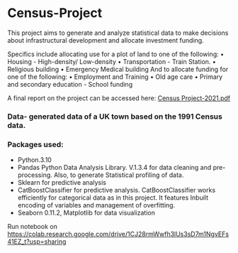 # Census-Project
This project aims to generate and analyze statistical data to make decisions about infrastructural  development and allocate investment funding.

Specifics include allocating use for a plot of land to one of the following:
• Housing - High-density/ Low-density
• Transportation - Train Station.
• Religious building
• Emergency Medical building
And to allocate funding for one of the following:
• Employment and Training
• Old age care
• Primary and secondary education - School funding

A final report on the project can be accessed here: [Census Project-2021.pdf](https://github.com/Onikenny/Census-Project/files/7924855/Census.Project-2021.pdf)


### Data- generated data of a UK town based on the 1991 Census data.

### Packages used: 
- Python.3.10 
- Pandas Python Data Analysis Library. V.1.3.4 for data cleaning and pre-processing. Also, to generate Statistical profiling of data.
- Sklearn for predictive analysis
- CatBoostClassifier for predictive analysis. CatBoostClassifier works efficiently for categorical data as in this project. It features Inbuilt encoding of variables  and management of overfitting.
- Seaborn 0.11.2, Matplotlib for data visualization
              
Run notebook on https://colab.research.google.com/drive/1CJ28rmWwfh3lUs3sD7m1NgvEFs41EZ_t?usp=sharing
